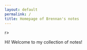 ```yaml
---
layout: default
permalink: /
title: Homepage of Brennan's notes
---
```


r>

Hi! Welcome to my collection of notes!
